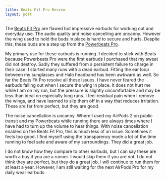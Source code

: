 ```yaml
---
title: Beats Fit Pro Review
layout: post
---
```

The [Beats Fit Pro](https://www.beatsbydre.com/earbuds/beats-fit-pro) are flawed but impressive earbuds for working out and everyday use. The audio quality and noise cancelling are uncanny. However the wing used to hold the buds in place is hard to secure and hurts. Despite this, these buds are a step up from the [Powerbeats Pro](https://www.beatsbydre.com/earphones/powerbeats-pro).

My primary use for these earbuds is running. I decided to stick with Beats because Powerbeats Pro were the first earbuds I purchased that my sweat did not destroy. Sadly they suffered from a persistent failure to charge in their case. I started many runs with a dead earbud. Fitting the ear loop between my sunglasses and Halo headband has been awkward as well. So far the Beats Fit Pro resolve all these issues. I have never feared the earbuds falling out when I secure the wing in place. It does not hurt me while I am on my run, but the pressure is slightly uncomfortable and may be less than ideal on especially long runs. I feel residual pain when I remove the wings, and have learned to slip them off in a way that reduces irritation. These are far from perfect, but they are good.

The noise cancellation is uncanny. Where I used my AirPods 2 on public transit and my Powerbeats while running there are always times where I have had to turn up the volume to hear things. With noise cancellation enabled on the Beats Fit Pro, this is much less of an issue. Sometimes it feels too good. I find myself using the transparency mode a lot of the time running to feel safe and aware of my surroundings. They did a great job.

I do not know how they compare to other earbuds, but I can say these are worth a buy if you are a runner. I would skip them if you are not. I do not think they are perfect, but they do a great job. I will continue to run them for at least a year. However, I am still waiting for the next AirPods Pro for my daily wear earbuds.